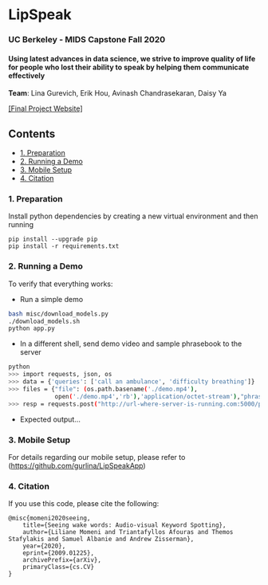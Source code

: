# LipSpeak
### UC Berkeley - MIDS Capstone Fall 2020
#### Using latest advances in data science, we strive to improve quality of life for people who lost their ability to speak by helping them communicate effectively

**Team**: Lina Gurevich, Erik Hou, Avinash Chandrasekaran, Daisy Ya

[[Final Project Website]](https://groups.ischool.berkeley.edu/LIPSPEAK/)


## Contents
* [1. Preparation](https://github.com/avinashsc/Lipspeak/#1-preparation)
* [2. Running a Demo](https://github.com/avinashsc/Lipspeak/#2-demo)
* [3. Mobile Setup](https://github.com/avinashsc/Lipspeak/#2-mobile)
* [4. Citation](https://github.com/avinashsc/Lipspeak/#4-citation)


### 1. Preparation

Install python dependencies by creating a new virtual environment and then running 

```
pip install --upgrade pip
pip install -r requirements.txt
```

### 2. Running a Demo

To verify that everything works:

* Run a simple demo 
``` bash
bash misc/download_models.py
./download_models.sh
python app.py
```

* In a different shell, send demo video and sample phrasebook to the server
```bash
python
>>> import requests, json, os
>>> data = {'queries': ['call an ambulance', 'difficulty breathing']}
>>> files = {"file": (os.path.basename('./demo.mp4'),
             open('./demo.mp4','rb'),'application/octet-stream'),"phrasebook": (None, json.dumps(data))}
>>> resp = requests.post("http://url-where-server-is-running.com:5000/predict",files=files) 
```

* Expected output...

### 3. Mobile Setup
For details regarding our mobile setup, please refer to (https://github.com/gurlina/LipSpeakApp)

### 4. Citation
If you use this code, please cite the following:
```
@misc{momeni2020seeing,
    title={Seeing wake words: Audio-visual Keyword Spotting},
    author={Liliane Momeni and Triantafyllos Afouras and Themos Stafylakis and Samuel Albanie and Andrew Zisserman},
    year={2020},
    eprint={2009.01225},
    archivePrefix={arXiv},
    primaryClass={cs.CV}
}
